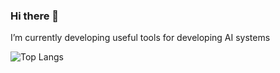 ### Hi there 👋

<!--
**Sachin-2007/Sachin-2007** is a ✨ _special_ ✨ repository because its `README.md` (this file) appears on your GitHub profile.

Here are some ideas to get you started:
-->

I’m currently developing useful tools for developing AI systems

![Top Langs](https://github-readme-stats.vercel.app/api/top-langs/?username=Sachin-2007&show_icons=true&theme=nightowl&hide_border=true)

